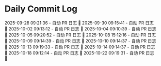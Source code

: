 # Daily Commit Log
2025-09-28 09:21:36 - 自动 PR 日志 🌱
2025-09-30 09:15:41 - 自动 PR 日志 🌱
2025-10-02 09:13:12 - 自动 PR 日志 🌱
2025-10-04 09:10:39 - 自动 PR 日志 🌱
2025-10-05 09:20:52 - 自动 PR 日志 🌱
2025-10-08 15:12:16 - 自动 PR 日志 🌱
2025-10-09 09:14:39 - 自动 PR 日志 🌱
2025-10-10 09:14:37 - 自动 PR 日志 🌱
2025-10-13 09:19:33 - 自动 PR 日志 🌱
2025-10-14 09:14:37 - 自动 PR 日志 🌱
2025-10-18 09:12:14 - 自动 PR 日志 🌱
2025-10-22 09:19:31 - 自动 PR 日志 🌱
